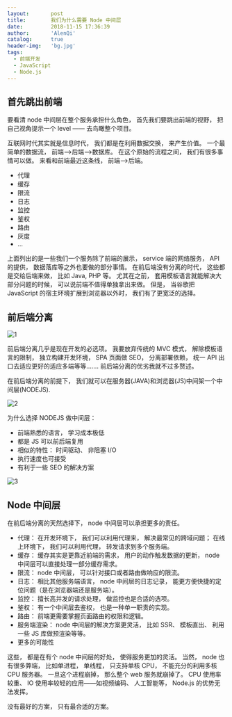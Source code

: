 ```yaml
---
layout:       post
title:        我们为什么需要 Node 中间层
date:         2018-11-15 17:36:39
author:       'AlenQi'
catalog:      true
header-img:   'bg.jpg'
tags:
  - 前端开发
  - JavaScript
  - Node.js
---
```


## 首先跳出前端

要看清 node 中间层在整个服务承担什么角色， 首先我们要跳出前端的视野， 把自己视角提示一个 level —— 去鸟瞰整个项目。 

互联网时代其实就是信息时代， 我们都是在利用数据交换， 来产生价值。 
一个最简单的数据流， 前端-->后端-->数据库。 
在这个原始的流程之间， 我们有很多事情可以做。 来看和前端最近这条线， 前端-->后端。 

- 代理
- 缓存
- 限流
- 日志
- 监控
- 鉴权
- 路由
- 灰度
- ...

上面列出的是一些我们一个服务除了前端的展示， service 端的网络服务， API 的提供， 数据落库等之外也要做的部分事情。 在前后端没有分离的时代， 这些都是交给后端来做， 比如 Java, PHP 等。 尤其在之前， 套用模板语言就能解决大部分问题的时候， 可以说前端不值得单独拿出来做。 但是， 当谷歌把 JavaScript 的宿主环境扩展到浏览器以外时， 我们有了更宽泛的选择。 

## 前后端分离

![1](1.png)

前后端分离几乎是现在开发的必选项。 我要放弃传统的 MVC 模式， 解除模板语言的限制， 独立构建开发环境， SPA 页面做 SEO， 分离部署依赖， 统一 API 出口去适应更好的适应多端等等……. 前后端分离的优劣我就不过多赘述。 

在前后端分离的前提下， 我们就可以在服务器(JAVA)和浏览器(JS)中间架一个中间层(NODEJS).

![2](2.png)

为什么选择 NODEJS 做中间层： 

- 前端熟悉的语言， 学习成本极低
- 都是 JS 可以前后端复用
- 相似的特性： 时间驱动、 非阻塞 I/O
- 执行速度也可接受
- 有利于一些 SEO 的解决方案

![3](3.jpg)

## Node 中间层

在前后端分离的天然选择下， node 中间层可以承担更多的责任。 

- 代理： 在开发环境下， 我们可以利用代理来， 解决最常见的跨域问题； 在线上环境下， 我们可以利用代理， 转发请求到多个服务端。 
- 缓存： 缓存其实是更靠近前端的需求， 用户的动作触发数据的更新， node 中间层可以直接处理一部分缓存需求。 
- 限流： node 中间层， 可以针对接口或者路由做响应的限流。 
- 日志： 相比其他服务端语言， node 中间层的日志记录， 能更方便快捷的定位问题（是在浏览器端还是服务端）。 
- 监控： 擅长高并发的请求处理， 做监控也是合适的选项。 
- 鉴权： 有一个中间层去鉴权， 也是一种单一职责的实现。 
- 路由： 前端更需要掌握页面路由的权限和逻辑。 
- 服务端渲染： node 中间层的解决方案更灵活， 比如 SSR、 模板直出、 利用一些 JS 库做预渲染等等。 
- 更多的可能性

这些， 都是在有个 node 中间层的好处， 使得服务更加的灵活。 当然， node 也有很多弊端， 比如单进程， 单线程， 只支持单核 CPU， 不能充分的利用多核 CPU 服务器。 一旦这个进程崩掉， 那么整个 web 服务就崩掉了。 CPU 使用率较重、 IO 使用率较轻的应用——如视频编码、 人工智能等， Node.js 的优势无法发挥。 

没有最好的方案， 只有最合适的方案。 
